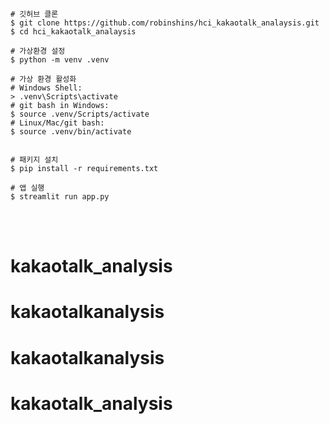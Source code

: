 ```
# 깃허브 클론
$ git clone https://github.com/robinshins/hci_kakaotalk_analaysis.git
$ cd hci_kakaotalk_analaysis

# 가상환경 설정
$ python -m venv .venv

# 가상 환경 활성화
# Windows Shell: 
> .venv\Scripts\activate
# git bash in Windows:
$ source .venv/Scripts/activate
# Linux/Mac/git bash:
$ source .venv/bin/activate


# 패키지 설치
$ pip install -r requirements.txt

# 앱 실행
$ streamlit run app.py
```

<br>
<br>

# kakaotalk_analysis
# kakaotalkanalysis
# kakaotalkanalysis
# kakaotalk_analysis
